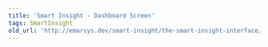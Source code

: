 ```yaml
---
title: 'Smart Insight - Dashboard Screen'
tags: SmartInsight
old_url: 'http://emarsys.dev/smart-insight/the-smart-insight-interface/smart-insight-dashboard-screen/'
---
```


<here we document the SI Dashboard>